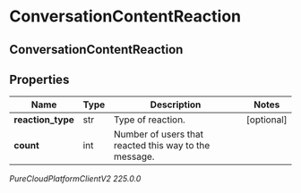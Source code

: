 # ConversationContentReaction

## ConversationContentReaction

## Properties

|Name | Type | Description | Notes|
|------------ | ------------- | ------------- | -------------|
| **reaction_type** | str | Type of reaction. | [optional] |
| **count** | int | Number of users that reacted this way to the message. | |



_PureCloudPlatformClientV2 225.0.0_
